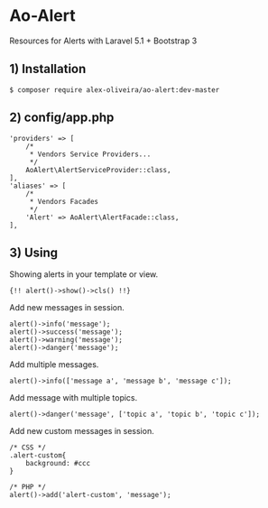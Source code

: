 # Ao-Alert
Resources for Alerts with Laravel 5.1 + Bootstrap 3

## 1) Installation
````
$ composer require alex-oliveira/ao-alert:dev-master
````

## 2) config/app.php
````
'providers' => [
    /*
     * Vendors Service Providers...
     */
    AoAlert\AlertServiceProvider::class,
],
'aliases' => [
    /*
     * Vendors Facades
     */
    'Alert' => AoAlert\AlertFacade::class,
],
````

## 3) Using
Showing alerts in your template or view.
````
{!! alert()->show()->cls() !!}
````

Add new messages in session.
````
alert()->info('message');
alert()->success('message');
alert()->warning('message');
alert()->danger('message');
````

Add multiple messages.
````
alert()->info(['message a', 'message b', 'message c']);
````

Add message with multiple topics.
````
alert()->danger('message', ['topic a', 'topic b', 'topic c']);
````

Add new custom messages in session.
````
/* CSS */
.alert-custom{
    background: #ccc
}

/* PHP */
alert()->add('alert-custom', 'message');
````
